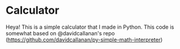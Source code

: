# Calculator

Heya! This is a simple calculator that I made in Python. This code is somewhat based on @davidcallanan's repo (https://github.com/davidcallanan/py-simple-math-interpreter)
